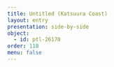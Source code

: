 ```yaml
---
title: Untitled (Katsuura Coast)
layout: entry
presentation: side-by-side
object:
  - id: ptl-26170
order: 118
menu: false
---
```








